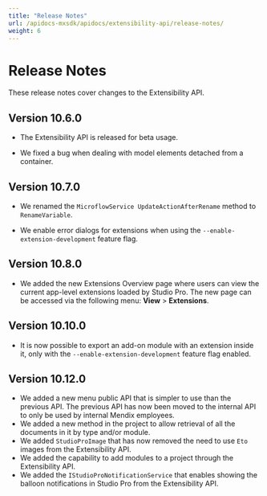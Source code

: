 ```yaml
---
title: "Release Notes"
url: /apidocs-mxsdk/apidocs/extensibility-api/release-notes/
weight: 6
---
```


# Release Notes

These release notes cover changes to the Extensibility API.

## Version 10.6.0

* The Extensibility API is released for beta usage. 

* We fixed a bug when dealing with model elements detached from a container.

## Version 10.7.0

* We renamed the `MicroflowService UpdateActionAfterRename` method to `RenameVariable`.

* We enable error dialogs for extensions when using the `--enable-extension-development` feature flag.

## Version 10.8.0

* We added the new Extensions Overview page where users can view the current app-level extensions loaded by Studio Pro. The new page can be accessed via the following menu: **View** > **Extensions**.

## Version 10.10.0

* It is now possible to export an add-on module with an extension inside it, only with the `--enable-extension-development` feature flag enabled.

## Version 10.12.0

* We added a new menu public API that is simpler to use than the previous API. The previous API has now been moved to the internal API to only be used by internal Mendix employees.
* We added a new method in the project to allow retrieval of all the documents in it by type and/or module.
* We added `StudioProImage` that has now removed the need to use `Eto` images from the Extensibility API.
* We added the capability to add modules to a project through the Extensibility API.
* We added the `IStudioProNotificationService` that enables showing the balloon notifications in Studio Pro from the Extensibility API.
